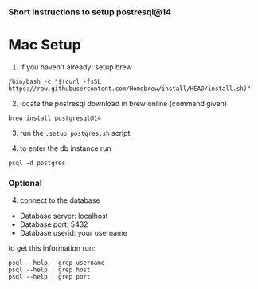 ### Short Instructions to setup postresql@14

# Mac Setup
1. if you haven't already; setup brew
```shell
/bin/bash -c "$(curl -fsSL https://raw.githubusercontent.com/Homebrew/install/HEAD/install.sh)"
```

2. locate the postresql download in brew online (command given)
```shell
brew install postgresql@14
```

3. run the `.setup_postgres.sh` script

4. to enter the db instance run
```shell
psql -d postgres
```

### Optional
4. connect to the database
- Database server: localhost
- Database port: 5432
- Database userid: your username 

to get this information run:
```shell
psql --help | grep username
psql --help | grep host
psql --help | grep port
```
